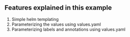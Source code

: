 ## Features explained in this example
1. Simple helm templating
2. Parameterizing the values using values.yaml
3. Parameterizing labels and annotations using values.yaml